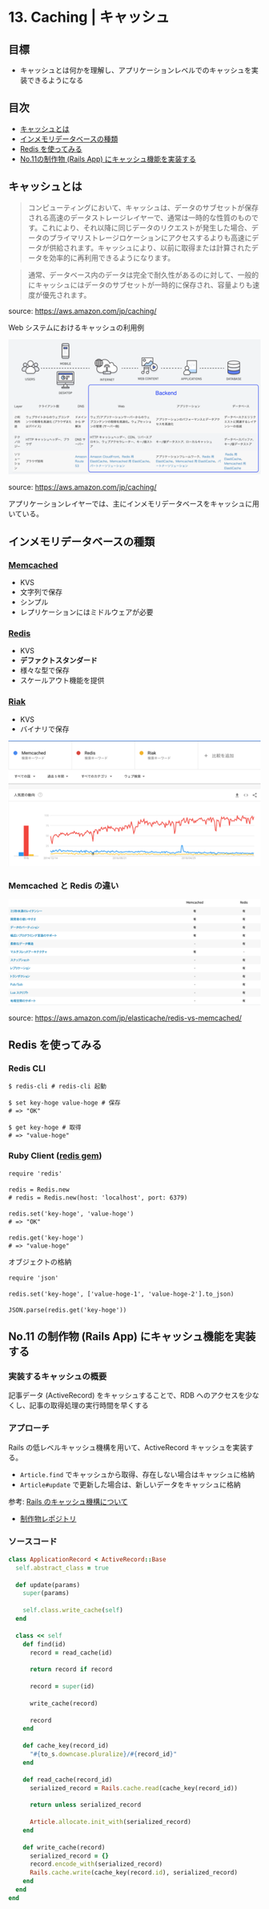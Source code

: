 # 13. Caching | キャッシュ

## 目標

- キャッシュとは何かを理解し、アプリケーションレベルでのキャッシュを実装できるようになる

## 目次

- [キャッシュとは](#キャッシュとは)
- [インメモリデータベースの種類](#インメモリデータベース)
- [Redis を使ってみる](#Redis-を使ってみる)
- [No.11の制作物 (Rails App) にキャッシュ機能を実装する](#No.11の制作物に-(Rails)-にキャッシュ機能を実装する)

## キャッシュとは

> コンピューティングにおいて、キャッシュは、データのサブセットが保存される高速のデータストレージレイヤーで、通常は一時的な性質のものです。これにより、それ以降に同じデータのリクエストが発生した場合、データのプライマリストレージロケーションにアクセスするよりも高速にデータが供給されます。キャッシュにより、以前に取得または計算されたデータを効率的に再利用できるようになります。

> 通常、データベース内のデータは完全で耐久性があるのに対して、一般的にキャッシュにはデータのサブセットが一時的に保存され、容量よりも速度が優先されます。

source: https://aws.amazon.com/jp/caching/

Web システムにおけるキャッシュの利用例

![aws-caching](/backend-roadmap/images/aws-caching.png)

source: https://aws.amazon.com/jp/caching/

アプリケーションレイヤーでは、主にインメモリデータベースをキャッシュに用いている。

## インメモリデータベースの種類

### [Memcached](https://memcached.org/)

- KVS
- 文字列で保存
- シンプル
- レプリケーションにはミドルウェアが必要

### [Redis](https://redis.io/)

- KVS
- **デファクトスタンダード**
- 様々な型で保存
- スケールアウト機能を提供

### [Riak](https://docs.riak.com/)

- KVS
- バイナリで保存

![google-trends](/backend-roadmap/images/google-trends-2.png)

### Memcached と Redis の違い

![redis-and-memcached](/backend-roadmap/images/redis-and-memcached.png)

source: https://aws.amazon.com/jp/elasticache/redis-vs-memcached/

## Redis を使ってみる

### Redis CLI

```
$ redis-cli # redis-cli 起動

$ set key-hoge value-hoge # 保存
# => "OK"

$ get key-hoge # 取得
# => "value-hoge"
```

### Ruby Client ([redis gem](https://rubygems.org/gems/redis/))

```
require 'redis'

redis = Redis.new
# redis = Redis.new(host: 'localhost', port: 6379)

redis.set('key-hoge', 'value-hoge')
# => "OK"

redis.get('key-hoge')
# => "value-hoge"
```

オブジェクトの格納

```
require 'json'

redis.set('key-hoge', ['value-hoge-1', 'value-hoge-2'].to_json)

JSON.parse(redis.get('key-hoge'))

```

## No.11 の制作物 (Rails App) にキャッシュ機能を実装する

### 実装するキャッシュの概要

記事データ (ActiveRecord) をキャッシュすることで、RDB へのアクセスを少なくし、記事の取得処理の実行時間を早くする

### アプローチ

Rails の低レベルキャッシュ機構を用いて、ActiveRecord キャッシュを実装する。

- `Article.find` でキャッシュから取得、存在しない場合はキャッシュに格納
- `Article#update` で更新した場合は、新しいデータをキャッシュに格納

参考: [Rails のキャッシュ機構について](https://railsguides.jp/caching_with_rails.html#activesupport-cache-memcachestore)

- [制作物レポジトリ](https://github.com/kazu-horie/rails-blog-app/tree/feature/activerecord-cache)

### ソースコード

```ruby
class ApplicationRecord < ActiveRecord::Base
  self.abstract_class = true

  def update(params)
    super(params)

    self.class.write_cache(self)
  end

  class << self
    def find(id)
      record = read_cache(id)

      return record if record

      record = super(id)

      write_cache(record)

      record
    end

    def cache_key(record_id)
      "#{to_s.downcase.pluralize}/#{record_id}"
    end

    def read_cache(record_id)
      serialized_record = Rails.cache.read(cache_key(record_id))

      return unless serialized_record

      Article.allocate.init_with(serialized_record)
    end

    def write_cache(record)
      serialized_record = {}
      record.encode_with(serialized_record)
      Rails.cache.write(cache_key(record.id), serialized_record)
    end
  end
end
```
